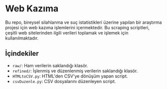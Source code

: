 # Web Kazıma

Bu repo, bireysel silahlanma ve suç istatistikleri üzerine yapılan bir araştırma projesi için web kazıma işlemlerini içermektedir. Bu scraping scriptleri, çeşitli web sitelerinden ilgili verileri toplamak ve işlemek için kullanılmaktadır.

## İçindekiler

- `raw/`: Ham verilerin saklandığı klasör.
- `refined/`: İşlenmiş ve düzenlenmiş verilerin saklandığı klasör.
- `HTMLtoCSV.py`: HTML'den CSV'ye dönüşüm yapan script.
- `csvDuzenle.py`: CSV dosyalarını düzenleyen script.

